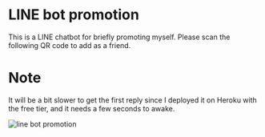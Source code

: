 # LINE bot promotion

This is a LINE chatbot for briefly promoting myself. Please scan the following QR code to add as a friend.

# Note
It will be a bit slower to get the first reply since I deployed it on Heroku with the free tier, and it needs a few seconds to awake.

![line bot promotion](https://qr-official.line.me/sid/L/443zuutk.png)

